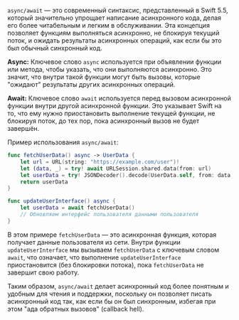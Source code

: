 `async/await` — это современный синтаксис, представленный в Swift 5.5, который значительно упрощает написание асинхронного кода, делая его более читабельным и легким в обслуживании. Эта концепция позволяет функциям выполняться асинхронно, не блокируя текущий поток, и ожидать результаты асинхронных операций, как если бы это был обычный синхронный код.

**Async:** Ключевое слово `async` используется при объявлении функции или метода, чтобы указать, что они выполняются асинхронно. Это значит, что внутри такой функции могут быть вызовы, которые "ожидают" результаты других асинхронных операций.

**Await:** Ключевое слово `await` используется перед вызовом асинхронной функции внутри другой асинхронной функции. Это указывает Swift на то, что ему нужно приостановить выполнение текущей функции, не блокируя поток, до тех пор, пока асинхронный вызов не будет завершён.

Пример использования `async/await`:

```swift
func fetchUserData() async -> UserData {
    let url = URL(string: "https://example.com/user")!
    let (data, _) = try! await URLSession.shared.data(from: url)
    let userData = try! JSONDecoder().decode(UserData.self, from: data)
    return userData
}

func updateUserInterface() async {
    let userData = await fetchUserData()
    // Обновляем интерфейс пользователя данными пользователя
}
```

В этом примере `fetchUserData` — это асинхронная функция, которая получает данные пользователя из сети. Внутри функции `updateUserInterface` мы вызываем `fetchUserData` с ключевым словом `await`, что означает, что выполнение `updateUserInterface` приостановится (без блокировки потока), пока `fetchUserData` не завершит свою работу.

Таким образом, `async/await` делает асинхронный код более понятным и удобным для чтения и поддержки, поскольку он позволяет писать асинхронный код так, как если бы он был синхронным, избегая при этом "ада обратных вызовов" (callback hell).